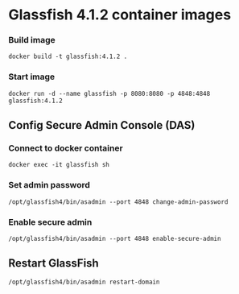 # Glassfish 4.1.2 container images

### Build image
```
docker build -t glassfish:4.1.2 .
```

### Start image
```
docker run -d --name glassfish -p 8080:8080 -p 4848:4848 glassfish:4.1.2
```

## Config Secure Admin Console (DAS)

### Connect to docker container
```
docker exec -it glassfish sh
```

### Set admin password
```
/opt/glassfish4/bin/asadmin --port 4848 change-admin-password
```

### Enable secure admin
```
/opt/glassfish4/bin/asadmin --port 4848 enable-secure-admin
```

## Restart GlassFish
```
/opt/glassfish4/bin/asadmin restart-domain
```
